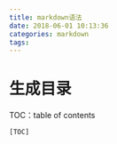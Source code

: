 ```yaml
---
title: markdown语法
date: 2018-06-01 10:13:36
categories: markdown
tags:
---
```


# 生成目录

TOC：table of contents

```shell
[TOC]
```


